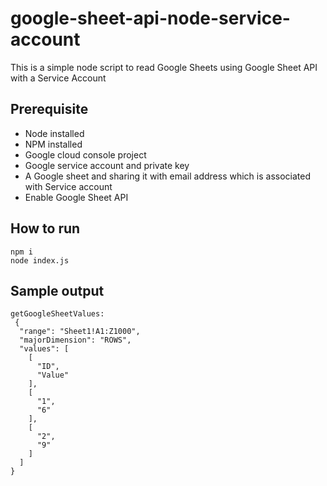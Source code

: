 # google-sheet-api-node-service-account

This is a simple node script to read Google Sheets using Google Sheet API with a Service Account

## Prerequisite

* Node installed
* NPM installed
* Google cloud console project
* Google service account and private key
* A Google sheet and sharing it with email address which is associated with Service account
* Enable Google Sheet API

## How to run

```ssh
npm i
node index.js
```

## Sample output

```ssh
getGoogleSheetValues:
 {
  "range": "Sheet1!A1:Z1000",
  "majorDimension": "ROWS",
  "values": [
    [
      "ID",
      "Value"
    ],
    [
      "1",
      "6"
    ],
    [
      "2",
      "9"
    ]
  ]
}
```
